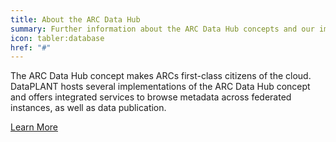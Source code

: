 ```yaml
---
title: About the ARC Data Hub
summary: Further information about the ARC Data Hub concepts and our implementations.
icon: tabler:database
href: "#"
---
```


The ARC Data Hub concept makes ARCs first-class citizens of the cloud. DataPLANT hosts several implementations of the ARC Data Hub concept and offers integrated services to browse metadata across federated instances, as well as data publication.

<a class="btn text-xl bg-olive text-darkblue hover:bg-darkblue hover:text-olive-200" href="/resources/arc-data-hub">Learn More</a>
